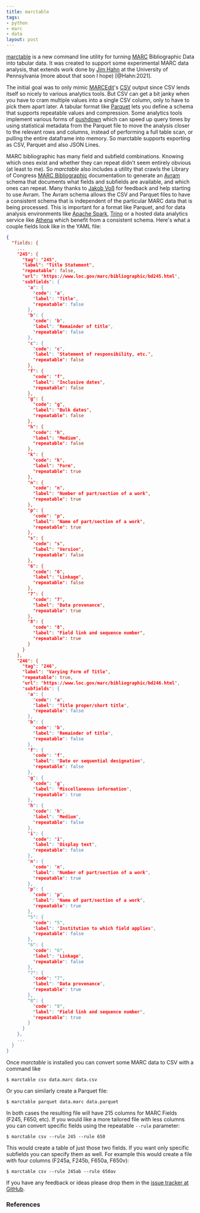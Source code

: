 ```yaml
---
title: marctable
tags:
- python
- marc
- data
layout: post
---
```


[marctable] is a new command line utility for turning [MARC] Bibliographic Data into tabular data. It was created to support some experimental MARC data analysis, that extends work done by [Jim Hahn] at the University of Pennsylvania (more about that soon I hope) [@Hahn:2021].

The initial goal was to only mimic [MARCEdit]'s [CSV] output since CSV lends itself so nicely to various analytics tools. But CSV can get a bit janky when you have to cram multiple values into a single CSV column, only to have to pick them apart later. A tabular format like [Parquet] lets you define a schema that supports repeatable values and compression. Some analytics tools implement various forms of [pushdown] which can speed up query times by using statistical metadata from the Parquet file to move the analysis closer to the relevant rows and columns, instead of performing a full table scan, or pulling the entire dataframe into memory. So marctable supports exporting as CSV, Parquet and also JSON Lines.

MARC bibliographic has many field and subfield combinations. Knowing which ones exist and whether they can repeat didn't seem entirely obvious (at least to me). So *marctable* also includes a utility that crawls the Library of Congress [MARC Bibliographic] documentation to generate an [Avram] schema that documents what fields and subfields are available, and which ones can repeat. Many thanks to [Jakob Voß] for feedback and help starting to use Avram. The Avram schema allows the CSV and Parquet files to have a consistent schema that is independent of the particular MARC data that is being processed. This is important for a format like Parquet, and for data analysis environments like [Apache Spark], [Trino] or a hosted data analytics service like [Athena] which benefit from a consistent schema. Here's what a couple fields look like in the YAML file:

```json
{
  "fields: {
    ...
    "245": {
      "tag": "245",
      "label": "Title Statement",
      "repeatable": false,
      "url": "https://www.loc.gov/marc/bibliographic/bd245.html",
      "subfields": {
        "a": {
          "code": "a",
          "label": "Title",
          "repeatable": false
        },
        "b": {
          "code": "b",
          "label": "Remainder of title",
          "repeatable": false
        },
        "c": {
          "code": "c",
          "label": "Statement of responsibility, etc.",
          "repeatable": false
        },
        "f": {
          "code": "f",
          "label": "Inclusive dates",
          "repeatable": false
        },
        "g": {
          "code": "g",
          "label": "Bulk dates",
          "repeatable": false
        },
        "h": {
          "code": "h",
          "label": "Medium",
          "repeatable": false
        },
        "k": {
          "code": "k",
          "label": "Form",
          "repeatable": true
        },
        "n": {
          "code": "n",
          "label": "Number of part/section of a work",
          "repeatable": true
        },
        "p": {
          "code": "p",
          "label": "Name of part/section of a work",
          "repeatable": true
        },
        "s": {
          "code": "s",
          "label": "Version",
          "repeatable": false
        },
        "6": {
          "code": "6",
          "label": "Linkage",
          "repeatable": false
        },
        "7": {
          "code": "7",
          "label": "Data provenance",
          "repeatable": true
        },
        "8": {
          "code": "8",
          "label": "Field link and sequence number",
          "repeatable": true
        }
      }
    },
    "246": {
      "tag": "246",
      "label": "Varying Form of Title",
      "repeatable": true,
      "url": "https://www.loc.gov/marc/bibliographic/bd246.html",
      "subfields": {
        "a": {
          "code": "a",
          "label": "Title proper/short title",
          "repeatable": false
        },
        "b": {
          "code": "b",
          "label": "Remainder of title",
          "repeatable": false
        },
        "f": {
          "code": "f",
          "label": "Date or sequential designation",
          "repeatable": false
        },
        "g": {
          "code": "g",
          "label": "Miscellaneous information",
          "repeatable": true
        },
        "h": {
          "code": "h",
          "label": "Medium",
          "repeatable": false
        },
        "i": {
          "code": "i",
          "label": "Display text",
          "repeatable": false
        },
        "n": {
          "code": "n",
          "label": "Number of part/section of a work",
          "repeatable": true
        },
        "p": {
          "code": "p",
          "label": "Name of part/section of a work",
          "repeatable": true
        },
        "5": {
          "code": "5",
          "label": "Institution to which field applies",
          "repeatable": false
        },
        "6": {
          "code": "6",
          "label": "Linkage",
          "repeatable": false
        },
        "7": {
          "code": "7",
          "label": "Data provenance",
          "repeatable": true
        },
        "8": {
          "code": "8",
          "label": "Field link and sequence number",
          "repeatable": true
        }
      }
    },
    ...
  }
}
```

Once *marctable* is installed you can convert some MARC data to CSV with a command like

```shell
$ marctable csv data.marc data.csv
```

Or you can similarly create a Parquet file:

```shell
$ marctable parquet data.marc data.parquet
```

In both cases the resulting file will have 215 columns for MARC Fields (F245, F650, etc). If you would like a more tailored file with less columns you can convert specific fields using the repeatable `--rule` parameter:

```shell
$ marctable csv --rule 245 --rule 650
```

This would create a table of just those two fields. If you want only specific subfields you can specify them as well. For example this would create a file with four columns (F245a, F245b, F650a, F650v):

```shell
$ marctable csv --rule 245ab --rule 650av
```

If you have any feedback or ideas please drop them in the [issue tracker at GitHub].


### References

[MARC]: https://en.wikipedia.org/wiki/MARC_standards
[Computer Files dataset]: https://www.loc.gov/cds/products/MDSConnect-computer_files.html
[issue tracker at GitHub]: https://github.com/sul-dlss-labs/marctable/issues
[MARC Bibliographic]: https://www.loc.gov/marc/bibliographic/
[MARCEdit]: https://marcedit.reeset.net/
[CSV]: https://en.wikipedia.org/wiki/Comma-separated_values
[Parquet]: https://en.wikipedia.org/wiki/Apache_Parquet
[JSON file]: https://github.com/sul-dlss-labs/marctable/blob/main/marctable/marc.json
[Athena]: https://aws.amazon.com/athena/
[Apache Spark]: https://spark.apache.org/
[Trino]: https://trino.io/
[AWS Athena]: https://aws.amazon.com/athena/
[pushdown]: https://trino.io/docs/current/optimizer/pushdown.html
[marctable]: https://github.com/sul-dlss-labs/marctable
[Jim Hahn]: https://www.library.upenn.edu/staff/jim-hahn
[Jakob Voß]: http://jakobvoss.de/
[Avram]: http://format.gbv.de/schema/avram/specification
